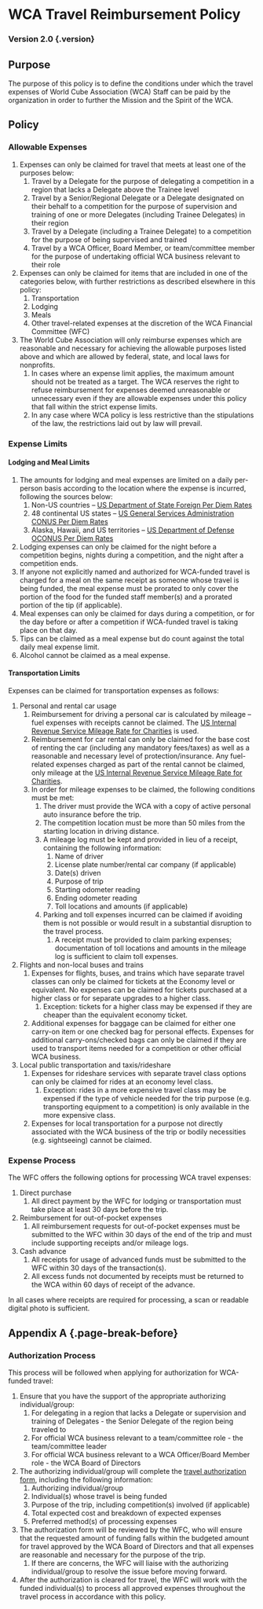 # WCA Travel Reimbursement Policy

### Version 2.0 {.version}

## Purpose
The purpose of this policy is to define the conditions under which the travel expenses of World Cube Association (WCA) Staff can be paid by the organization in order to further the Mission and the Spirit of the WCA.

## Policy
### Allowable Expenses
1. Expenses can only be claimed for travel that meets at least one of the purposes below:
   1. Travel by a Delegate for the purpose of delegating a competition in a region that lacks a Delegate above the Trainee level
   2. Travel by a Senior/Regional Delegate or a Delegate designated on their behalf to a competition for the purpose of supervision and training of one or more Delegates (including Trainee Delegates) in their region
   3. Travel by a Delegate (including a Trainee Delegate) to a competition for the purpose of being supervised and trained
   4. Travel by a WCA Officer, Board Member, or team/committee member for the purpose of undertaking official WCA business relevant to their role
2. Expenses can only be claimed for items that are included in one of the categories below, with further restrictions as described elsewhere in this policy:
   1. Transportation
   2. Lodging
   3. Meals
   4. Other travel-related expenses at the discretion of the WCA Financial Committee (WFC)
3. The World Cube Association will only reimburse expenses which are reasonable and necessary for achieving the allowable purposes listed above and which are allowed by federal, state, and local laws for nonprofits.
   1. In cases where an expense limit applies, the maximum amount should not be treated as a target. The WCA reserves the right to refuse reimbursement for expenses deemed unreasonable or unnecessary even if they are allowable expenses under this policy that fall within the strict expense limits.
   2. In any case where WCA policy is less restrictive than the stipulations of the law, the restrictions laid out by law will prevail.

### Expense Limits
#### Lodging and Meal Limits
1. The amounts for lodging and meal expenses are limited on a daily per-person basis according to the location where the expense is incurred, following the sources below:
   1. Non-US countries – [US Department of State Foreign Per Diem Rates](https://aoprals.state.gov/web920/per_diem.asp)
   2. 48 continental US states – [US General Services Administration CONUS Per Diem Rates](https://www.gsa.gov/travel/plan-book/per-diem-rates)
   3. Alaska, Hawaii, and US territories – [US Department of Defense OCONUS Per Diem Rates](https://www.travel.dod.mil/Travel-Transportation-Rates/Per-Diem/Per-Diem-Rate-Lookup/)
2. Lodging expenses can only be claimed for the night before a competition begins, nights during a competition, and the night after a competition ends.
3. If anyone not explicitly named and authorized for WCA-funded travel is charged for a meal on the same receipt as someone whose travel is being funded, the meal expense must be prorated to only cover the portion of the food for the funded staff member(s) and a prorated portion of the tip (if applicable).
4. Meal expenses can only be claimed for days during a competition, or for the day before or after a competition if WCA-funded travel is taking place on that day.
5. Tips can be claimed as a meal expense but do count against the total daily meal expense limit.
6. Alcohol cannot be claimed as a meal expense.
   
#### Transportation Limits
Expenses can be claimed for transportation expenses as follows:

1. Personal and rental car usage
   1. Reimbursement for driving a personal car is calculated by mileage – fuel expenses with receipts cannot be claimed. The [US Internal Revenue Service Mileage Rate for Charities](https://www.irs.gov/tax-professionals/standard-mileage-rates) is used.
   2. Reimbursement for car rental can only be claimed for the base cost of renting the car (including any mandatory fees/taxes) as well as a reasonable and necessary level of protection/insurance. Any fuel-related expenses charged as part of the rental cannot be claimed, only mileage at the [US Internal Revenue Service Mileage Rate for Charities](https://www.irs.gov/tax-professionals/standard-mileage-rates).
   3. In order for mileage expenses to be claimed, the following conditions must be met:
      1. The driver must provide the WCA with a copy of active personal auto insurance before the trip.
      2. The competition location must be more than 50 miles from the starting location in driving distance.
      3. A mileage log must be kept and provided in lieu of a receipt, containing the following information:
         1. Name of driver
         2. License plate number/rental car company (if applicable)
         3. Date(s) driven
         4. Purpose of trip
         5. Starting odometer reading
         6. Ending odometer reading
         7. Toll locations and amounts (if applicable)
      4. Parking and toll expenses incurred can be claimed if avoiding them is not possible or would result in a substantial disruption to the travel process.
         1. A receipt must be provided to claim parking expenses; documentation of toll locations and amounts in the mileage log is sufficient to claim toll expenses.
2. Flights and non-local buses and trains
   1. Expenses for flights, buses, and trains which have separate travel classes can only be claimed for tickets at the Economy level or equivalent. No expenses can be claimed for tickets purchased at a higher class or for separate upgrades to a higher class.
      1. Exception: tickets for a higher class may be expensed if they are cheaper than the equivalent economy ticket.
   2. Additional expenses for baggage can be claimed for either one carry-on item or one checked bag for personal effects. Expenses for additional carry-ons/checked bags can only be claimed if they are used to transport items needed for a competition or other official WCA business.
3. Local public transportation and taxis/rideshare
   1. Expenses for rideshare services with separate travel class options can only be claimed for rides at an economy level class.
      1. Exception: rides in a more expensive travel class may be expensed if the type of vehicle needed for the trip purpose (e.g. transporting equipment to a competition) is only available in the more expensive class.
   2. Expenses for local transportation for a purpose not directly associated with the WCA business of the trip or bodily necessities (e.g. sightseeing) cannot be claimed.
     
### Expense Process
The WFC offers the following options for processing WCA travel expenses:

1. Direct purchase
   1. All direct payment by the WFC for lodging or transportation must take place at least 30 days before the trip.
2. Reimbursement for out-of-pocket expenses
   1. All reimbursement requests for out-of-pocket expenses must be submitted to the WFC within 30 days of the end of the trip and must include supporting receipts and/or mileage logs.
3. Cash advance
   1. All receipts for usage of advanced funds must be submitted to the WFC within 30 days of the transaction(s).
   2. All excess funds not documented by receipts must be returned to the WCA within 60 days of receipt of the advance.

In all cases where receipts are required for processing, a scan or readable digital photo is sufficient.

## Appendix A {.page-break-before}
### Authorization Process
This process will be followed when applying for authorization for WCA-funded travel:

1. Ensure that you have the support of the appropriate authorizing individual/group:
   1. For delegating in a region that lacks a Delegate or supervision and training of Delegates - the Senior Delegate of the region being traveled to
   2. For official WCA business relevant to a team/committee role - the team/committee leader
   3. For official WCA business relevant to a WCA Officer/Board Member role - the WCA Board of Directors
2. The authorizing individual/group will complete the [travel authorization form](https://forms.gle/YxU36Ku1e5ZZNNLh9), including the following information:
   1. Authorizing individual/group
   2. Individual(s) whose travel is being funded
   3. Purpose of the trip, including competition(s) involved (if applicable)
   4. Total expected cost and breakdown of expected expenses
   5. Preferred method(s) of processing expenses
3. The authorization form will be reviewed by the WFC, who will ensure that the requested amount of funding falls within the budgeted amount for travel approved by the WCA Board of Directors and that all expenses are reasonable and necessary for the purpose of the trip.
   1. If there are concerns, the WFC will liaise with the authorizing individual/group to resolve the issue before moving forward.
4. After the authorization is cleared for travel, the WFC will work with the funded individual(s) to process all approved expenses throughout the travel process in accordance with this policy.
